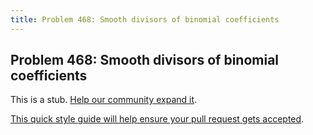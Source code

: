 ```yaml
---
title: Problem 468: Smooth divisors of binomial coefficients
---
```

## Problem 468: Smooth divisors of binomial coefficients

This is a stub. <a href='https://github.com/freecodecamp/guides/tree/master/src/pages/certifications/coding-interview-prep/project-euler/problem-468-smooth-divisors-of-binomial-coefficients/index.md' target='_blank' rel='nofollow'>Help our community expand it</a>.

<a href='https://github.com/freecodecamp/guides/blob/master/README.md' target='_blank' rel='nofollow'>This quick style guide will help ensure your pull request gets accepted</a>.

<!-- The article goes here, in GitHub-flavored Markdown. Feel free to add YouTube videos, images, and CodePen/JSBin embeds  -->
